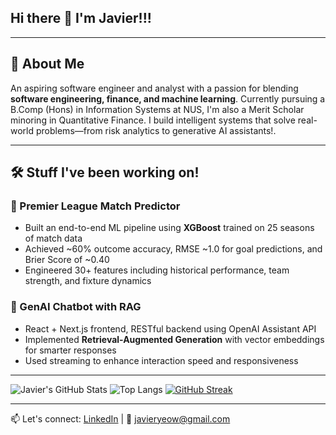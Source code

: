 ## Hi there 👋 I'm Javier!!!
---
## 🚀 About Me
An aspiring software engineer and analyst with a passion for blending **software engineering, finance, and machine learning**. Currently pursuing a B.Comp (Hons) in Information Systems at NUS, I'm also a Merit Scholar minoring in Quantitative Finance. I build intelligent systems that solve real-world problems—from risk analytics to generative AI assistants!.

---
## 🛠 Stuff I've been working on!

### 🔢 Premier League Match Predictor
- Built an end-to-end ML pipeline using **XGBoost** trained on 25 seasons of match data  
- Achieved ~60% outcome accuracy, RMSE ~1.0 for goal predictions, and Brier Score of ~0.40  
- Engineered 30+ features including historical performance, team strength, and fixture dynamics  

### 🧠 GenAI Chatbot with RAG
- React + Next.js frontend, RESTful backend using OpenAI Assistant API  
- Implemented **Retrieval-Augmented Generation** with vector embeddings for smarter responses  
- Used streaming to enhance interaction speed and responsiveness
  
---
![Javier's GitHub Stats](https://github-readme-stats.vercel.app/api?username=javieryeow&show_icons=true&theme=tokyonight&count_private=true)
![Top Langs](https://github-readme-stats.vercel.app/api/top-langs/?username=javieryeow&layout=compact&theme=tokyonight)
[![GitHub Streak](https://streak-stats.demolab.com?user=javieryeow&theme=tokyonight)](https://git.io/streak-stats)

---
📫 Let's connect: [LinkedIn](https://linkedin.com/in/javieryeow) | 📩 javieryeow@gmail.com










<!--
**javieryeow/javieryeow** is a ✨ _special_ ✨ repository because its `README.md` (this file) appears on your GitHub profile.

Here are some ideas to get you started:

- 🔭 I’m currently working on ...
- 🌱 I’m currently learning ...
- 👯 I’m looking to collaborate on ...
- 🤔 I’m looking for help with ...
- 💬 Ask me about ...
- 📫 How to reach me: ...
- 😄 Pronouns: ...
- ⚡ Fun fact: ...
-->
